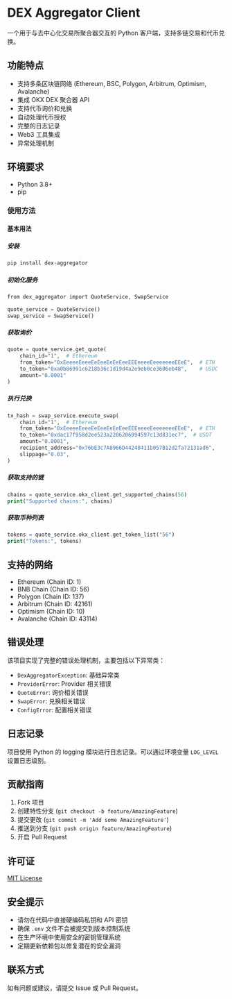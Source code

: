 # DEX Aggregator Client

一个用于与去中心化交易所聚合器交互的 Python 客户端，支持多链交易和代币兑换。

## 功能特点

- 支持多条区块链网络 (Ethereum, BSC, Polygon, Arbitrum, Optimism, Avalanche)
- 集成 OKX DEX 聚合器 API
- 支持代币询价和兑换
- 自动处理代币授权
- 完整的日志记录
- Web3 工具集成
- 异常处理机制

## 环境要求

- Python 3.8+
- pip

### 使用方法
#### 基本用法

##### 安装
```bash
pip install dex-aggregator
```

##### 初始化服务
```php
from dex_aggregator import QuoteService, SwapService

quote_service = QuoteService()
swap_service = SwapService()
```

##### 获取询价
```php
quote = quote_service.get_quote(
    chain_id="1",  # Ethereum
    from_token="0xEeeeeEeeeEeEeeEeEeEeeEEEeeeeEeeeeeeeEEeE",  # ETH
    to_token="0xa0b86991c6218b36c1d19d4a2e9eb0ce3606eb48",    # USDC
    amount="0.0001"
)
```

##### 执行兑换
```php
tx_hash = swap_service.execute_swap(
    chain_id="1",  # Ethereum
    from_token="0xEeeeeEeeeEeEeeEeEeEeeEEEeeeeEeeeeeeeEEeE",  # ETH
    to_token="0xdac17f958d2ee523a2206206994597c13d831ec7",  # USDT
    amount="0.0001",
    recipient_address="0x76bE3c7A8966D44240411b057B12d2fa72131ad6",
    slippage="0.03",
)
```

##### 获取支持的链
```php
chains = quote_service.okx_client.get_supported_chains(56)
print("Supported chains:", chains)
```

##### 获取币种列表
```php
tokens = quote_service.okx_client.get_token_list("56")
print("Tokens:", tokens)
```

## 支持的网络

- Ethereum (Chain ID: 1)
- BNB Chain (Chain ID: 56)
- Polygon (Chain ID: 137)
- Arbitrum (Chain ID: 42161)
- Optimism (Chain ID: 10)
- Avalanche (Chain ID: 43114)

## 错误处理

该项目实现了完整的错误处理机制，主要包括以下异常类：

- `DexAggregatorException`: 基础异常类
- `ProviderError`: Provider 相关错误
- `QuoteError`: 询价相关错误
- `SwapError`: 兑换相关错误
- `ConfigError`: 配置相关错误

## 日志记录

项目使用 Python 的 logging 模块进行日志记录。可以通过环境变量 `LOG_LEVEL` 设置日志级别。

## 贡献指南

1. Fork 项目
2. 创建特性分支 (`git checkout -b feature/AmazingFeature`)
3. 提交更改 (`git commit -m 'Add some AmazingFeature'`)
4. 推送到分支 (`git push origin feature/AmazingFeature`)
5. 开启 Pull Request

## 许可证

[MIT License](LICENSE)

## 安全提示

- 请勿在代码中直接硬编码私钥和 API 密钥
- 确保 `.env` 文件不会被提交到版本控制系统
- 在生产环境中使用安全的密钥管理系统
- 定期更新依赖包以修复潜在的安全漏洞

## 联系方式

如有问题或建议，请提交 Issue 或 Pull Request。

